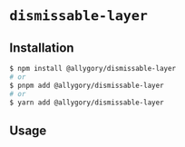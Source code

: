# `dismissable-layer`

## Installation

```sh
$ npm install @allygory/dismissable-layer
# or
$ pnpm add @allygory/dismissable-layer
# or
$ yarn add @allygory/dismissable-layer
```

## Usage

<!-- View docs [here](https://google.com). -->
